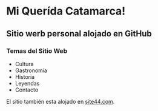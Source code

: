 # Mi Querída Catamarca!  
## Sitio werb personal alojado en GitHub

### Temas del Sitio Web

- Cultura
- Gastronomía
- Historia
- Leyendas
- Contacto

El sitio también esta alojado en [site44.com](https://dpsa.site44.com/).
